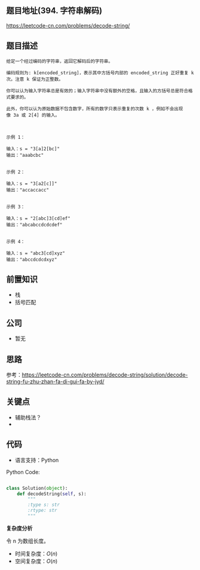 <!--
 * @Author: your name
 * @Date: 2021-05-15 01:04:05
 * @LastEditTime: 2021-05-15 01:06:59
 * @LastEditors: Please set LastEditors
 * @Description: In User Settings Edit
 * @FilePath: \leetcode\394.字符串解码.md
-->


## 题目地址(394. 字符串解码)

https://leetcode-cn.com/problems/decode-string/

## 题目描述

```
给定一个经过编码的字符串，返回它解码后的字符串。

编码规则为: k[encoded_string]，表示其中方括号内部的 encoded_string 正好重复 k 次。注意 k 保证为正整数。

你可以认为输入字符串总是有效的；输入字符串中没有额外的空格，且输入的方括号总是符合格式要求的。

此外，你可以认为原始数据不包含数字，所有的数字只表示重复的次数 k ，例如不会出现像 3a 或 2[4] 的输入。

 

示例 1：

输入：s = "3[a]2[bc]"
输出："aaabcbc"


示例 2：

输入：s = "3[a2[c]]"
输出："accaccacc"


示例 3：

输入：s = "2[abc]3[cd]ef"
输出："abcabccdcdcdef"


示例 4：

输入：s = "abc3[cd]xyz"
输出："abccdcdcdxyz"

```

## 前置知识

- 栈
- 括号匹配

## 公司

- 暂无

## 思路

参考：https://leetcode-cn.com/problems/decode-string/solution/decode-string-fu-zhu-zhan-fa-di-gui-fa-by-jyd/

## 关键点

-  辅助栈法？
- 

## 代码

- 语言支持：Python

Python Code:

```python

class Solution(object):
    def decodeString(self, s):
        """
        :type s: str
        :rtype: str
        """

```


**复杂度分析**

令 n 为数组长度。

- 时间复杂度：$O(n)$
- 空间复杂度：$O(n)$